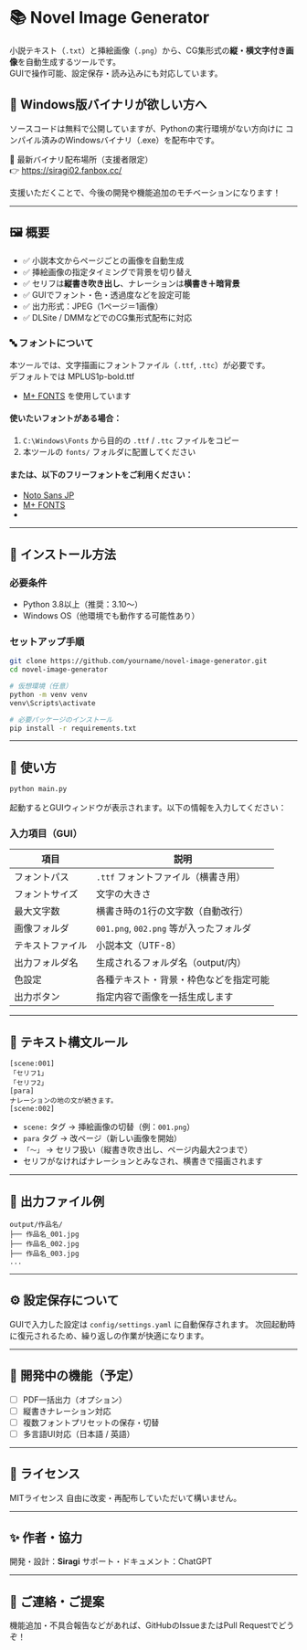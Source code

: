 # 📚 Novel Image Generator

小説テキスト（`.txt`）と挿絵画像（`.png`）から、CG集形式の**縦・横文字付き画像**を自動生成するツールです。  
GUIで操作可能、設定保存・読み込みにも対応しています。

## 🎁 Windows版バイナリが欲しい方へ
ソースコードは無料で公開していますが、Pythonの実行環境がない方向けに
コンパイル済みのWindowsバイナリ（.exe）を配布中です。

🔸 最新バイナリ配布場所（支援者限定）  
👉 https://siragi02.fanbox.cc/

支援いただくことで、今後の開発や機能追加のモチベーションになります！

---

## 🖼 概要

- ✅ 小説本文からページごとの画像を自動生成
- ✅ 挿絵画像の指定タイミングで背景を切り替え
- ✅ セリフは**縦書き吹き出し**、ナレーションは**横書き＋暗背景**
- ✅ GUIでフォント・色・透過度などを設定可能
- ✅ 出力形式：JPEG（1ページ＝1画像）
- ✅ DLSite / DMMなどでのCG集形式配布に対応

### 🔤 フォントについて

本ツールでは、文字描画にフォントファイル（`.ttf`, `.ttc`）が必要です。  
デフォルトでは
MPLUS1p-bold.ttf
- [M+ FONTS](https://mplus-fonts.osdn.jp/)
を使用しています

#### 使いたいフォントがある場合：
1. `C:\Windows\Fonts` から目的の `.ttf` / `.ttc` ファイルをコピー
2. 本ツールの `fonts/` フォルダに配置してください

#### または、以下のフリーフォントをご利用ください：
- [Noto Sans JP](https://fonts.google.com/noto/specimen/Noto+Sans+JP)
- [M+ FONTS](https://mplus-fonts.osdn.jp/)
- 
---

## 🚀 インストール方法

### 必要条件
- Python 3.8以上（推奨：3.10〜）
- Windows OS（他環境でも動作する可能性あり）

### セットアップ手順

```bash
git clone https://github.com/yourname/novel-image-generator.git
cd novel-image-generator

# 仮想環境（任意）
python -m venv venv
venv\Scripts\activate

# 必要パッケージのインストール
pip install -r requirements.txt
````

---

## 📂 使い方

```bash
python main.py
```

起動するとGUIウィンドウが表示されます。以下の情報を入力してください：

### 入力項目（GUI）

| 項目       | 説明                             |
| -------- | ------------------------------ |
| フォントパス   | `.ttf` フォントファイル（横書き用）          |
| フォントサイズ  | 文字の大きさ                         |
| 最大文字数    | 横書き時の1行の文字数（自動改行）              |
| 画像フォルダ   | `001.png`, `002.png` 等が入ったフォルダ |
| テキストファイル | 小説本文（UTF-8）                    |
| 出力フォルダ名  | 生成されるフォルダ名（output/内）           |
| 色設定      | 各種テキスト・背景・枠色などを指定可能            |
| 出力ボタン    | 指定内容で画像を一括生成します                |

---

## 📝 テキスト構文ルール

```text
[scene:001]
「セリフ1」
「セリフ2」
[para]
ナレーションの地の文が続きます。
[scene:002]
```

* `scene:` タグ → 挿絵画像の切替（例：`001.png`）
* `para` タグ → 改ページ（新しい画像を開始）
* `「〜」` → セリフ扱い（縦書き吹き出し、ページ内最大2つまで）
* セリフがなければナレーションとみなされ、横書きで描画されます

---

## 📸 出力ファイル例

```
output/作品名/
├── 作品名_001.jpg
├── 作品名_002.jpg
├── 作品名_003.jpg
...
```

---

## ⚙ 設定保存について

GUIで入力した設定は `config/settings.yaml` に自動保存されます。
次回起動時に復元されるため、繰り返しの作業が快適になります。

---

## 🧩 開発中の機能（予定）

* [ ] PDF一括出力（オプション）
* [ ] 縦書きナレーション対応
* [ ] 複数フォントプリセットの保存・切替
* [ ] 多言語UI対応（日本語 / 英語）

---

## 📝 ライセンス

MITライセンス
自由に改変・再配布していただいて構いません。

---

## ✨ 作者・協力

開発・設計：**Siragi**
サポート・ドキュメント：ChatGPT

---

## 📮 ご連絡・ご提案

機能追加・不具合報告などがあれば、GitHubのIssueまたはPull Requestでどうぞ！

```
